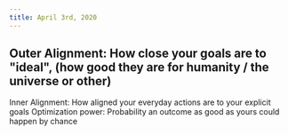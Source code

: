 ```yaml
---
title: April 3rd, 2020
---
```


## Outer Alignment: How close your goals are to "ideal", (how good they are for humanity / the universe or other)
Inner Alignment: How aligned your everyday actions are to your explicit goals
Optimization power: Probability an outcome as good as yours could happen by chance

